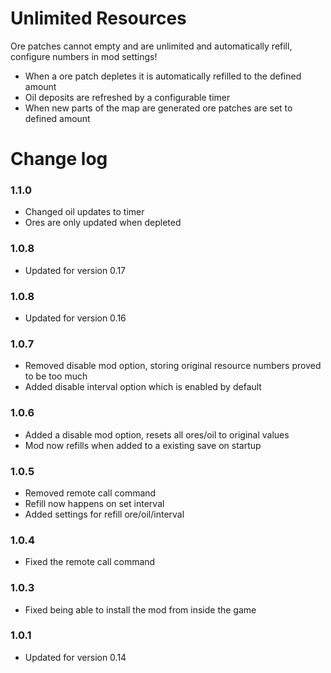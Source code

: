 # Unlimited Resources

Ore patches cannot empty and are unlimited and automatically refill, configure numbers in mod settings!

- When a ore patch depletes it is automatically refilled to the defined amount
- Oil deposits are refreshed by a configurable timer
- When new parts of the map are generated ore patches are set to defined amount

# Change log

### 1.1.0

- Changed oil updates to timer
- Ores are only updated when depleted

### 1.0.8

- Updated for version 0.17

### 1.0.8

- Updated for version 0.16

### 1.0.7

- Removed disable mod option, storing original resource numbers proved to be too much
- Added disable interval option which is enabled by default

### 1.0.6

- Added a disable mod option, resets all ores/oil to original values
- Mod now refills when added to a existing save on startup

### 1.0.5

- Removed remote call command
- Refill now happens on set interval
- Added settings for refill ore/oil/interval

### 1.0.4

- Fixed the remote call command

### 1.0.3

- Fixed being able to install the mod from inside the game

### 1.0.1

- Updated for version 0.14
